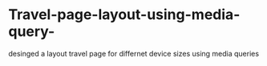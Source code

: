 # Travel-page-layout-using-media-query-
desinged a  layout travel page for differnet device  sizes  using media queries
